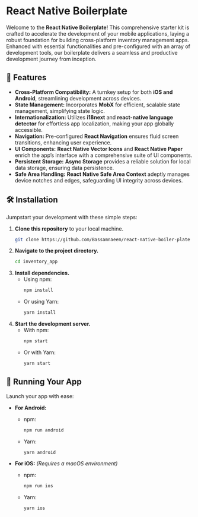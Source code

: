

# React Native Boilerplate 

Welcome to the **React Native Boilerplate**! This comprehensive starter kit is crafted to accelerate the development of your mobile applications, laying a robust foundation for building cross-platform inventory management apps. Enhanced with essential functionalities and pre-configured with an array of development tools, our boilerplate delivers a seamless and productive development journey from inception.

## 🚀 Features

- **Cross-Platform Compatibility:** A turnkey setup for both **iOS and Android**, streamlining development across devices.
- **State Management:** Incorporates **MobX** for efficient, scalable state management, simplifying state logic.
- **Internationalization:** Utilizes **i18next** and **react-native language detector** for effortless app localization, making your app globally accessible.
- **Navigation:** Pre-configured **React Navigation** ensures fluid screen transitions, enhancing user experience.
- **UI Components:** **React Native Vector Icons** and **React Native Paper** enrich the app’s interface with a comprehensive suite of UI components.
- **Persistent Storage:** **Async Storage** provides a reliable solution for local data storage, ensuring data persistence.
- **Safe Area Handling:** **React Native Safe Area Context** adeptly manages device notches and edges, safeguarding UI integrity across devices.

## 🛠 Installation

Jumpstart your development with these simple steps:

1. **Clone this repository** to your local machine.
   ```bash
   git clone https://github.com/Bassamnaeem/react-native-boiler-plate
   ```
2. **Navigate to the project directory.**
   ```bash
   cd inventory_app
   ```
3. **Install dependencies.**
   - Using npm:
     ```bash
     npm install
     ```
   - Or using Yarn:
     ```bash
     yarn install
     ```
4. **Start the development server.**
   - With npm:
     ```bash
     npm start
     ```
   - Or with Yarn:
     ```bash
     yarn start
     ```

## 📱 Running Your App

Launch your app with ease:

- **For Android:**
  - npm:
    ```bash
    npm run android
    ```
  - Yarn:
    ```bash
    yarn android
    ```

- **For iOS:** *(Requires a macOS environment)*
  - npm:
    ```bash
    npm run ios
    ```
  - Yarn:
    ```bash
    yarn ios
    ```
